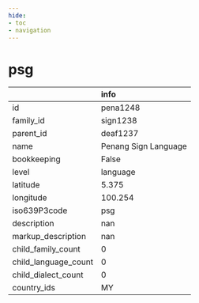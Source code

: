 ```yaml
---
hide:
- toc
- navigation
---
```

# psg
|                      | info                 |
|:---------------------|:---------------------|
| id                   | pena1248             |
| family_id            | sign1238             |
| parent_id            | deaf1237             |
| name                 | Penang Sign Language |
| bookkeeping          | False                |
| level                | language             |
| latitude             | 5.375                |
| longitude            | 100.254              |
| iso639P3code         | psg                  |
| description          | nan                  |
| markup_description   | nan                  |
| child_family_count   | 0                    |
| child_language_count | 0                    |
| child_dialect_count  | 0                    |
| country_ids          | MY                   |